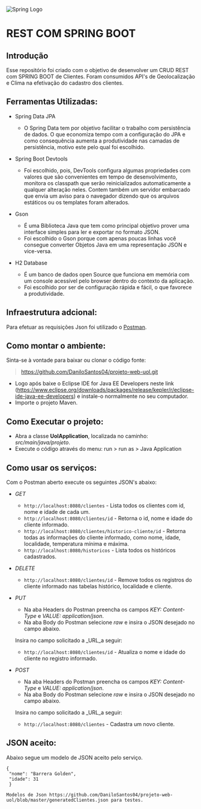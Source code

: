 ![Spring Logo](https://2.bp.blogspot.com/-DvI0i_YgvtY/WxT8sljW-1I/AAAAAAAACNQ/O9PFQhwkPGY5ChFlWzEZa96V56PdhFtwQCLcBGAs/s1600/spring-boot-logo.png)


# REST COM SPRING BOOT #

## Introdução

Esse repositório foi criado com o objetivo de desenvolver um CRUD REST com SPRING BOOT de Clientes. Foram consumidos API's de Geolocalização e Clima na efetivação do cadastro dos clientes.

## Ferramentas Utilizadas:

- Spring Data JPA

   - O Spring Data tem por objetivo facilitar o trabalho com persistência de dados. O que economiza tempo com a configuração do JPA e como consequência aumenta a produtividade nas camadas de persistência, motivo este pelo qual foi escolhido.
  
- Spring Boot Devtools

   - Foi escolhido, pois, DevTools configura algumas propriedades com valores que são convenientes em tempo de desenvolvimento, monitora os classpath que serão reinicializados automaticamente a qualquer alteração neles. Contem também um servidor embarcado que envia um aviso para o navegador dizendo que os arquivos estáticos ou os templates foram alterados.
   
- Gson

   - É uma Biblioteca Java que tem como principal objetivo prover uma interface simples para ler e exportar no formato JSON. 
   - Foi escolhido o Gson porque com apenas poucas linhas você consegue converter Objetos Java em uma representação JSON e vice-versa.
   
- H2 Database
   - É um banco de dados open Source que funciona em memória com um console acessível pelo browser dentro do contexto da aplicação.
   - Foi escolhido por ser de configuração rápida e fácil, o que favorece a produtividade.


## Infraestrutura adcional:

Para efetuar as requisições Json foi utilizado o [Postman](https://www.getpostman.com/apps).


## Como montar o ambiente:

Sinta-se à vontade para baixar ou clonar o código fonte:

   > https://github.com/DaniloSantos04/projeto-web-uol.git
  
- Logo após baixe o Eclipse IDE for Java EE Developers neste link (https://www.eclipse.org/downloads/packages/release/kepler/r/eclipse-ide-java-ee-developers) e instale-o normalmente no seu computador.
- Importe o projeto Maven.


## Como Executar o projeto:

- Abra a classe **UolApplication**, localizada no caminho: _src/main/java/projeto_.
- Execute o código através do menu: run > run as > Java Application




## Como usar os serviços:

Com o Postman aberto execute os seguintes JSON's abaixo:

- *GET* 
   - `http://localhost:8080/clientes` - Lista todos os clientes com id, nome e idade de cada um.
   - `http://localhost:8080/clientes/id` - Retorna o id, nome e idade do cliente informado.
   - `http://localhost:8080/clientes/historico-cliente/id` - Retorna todas as informações do cliente informado, como nome, idade, localidade, temperatura mínima e máxima.
   - `http://localhost:8080/historicos` - Lista todos os históricos cadastrados.
 
- *DELETE* 
   - `http://localhost:8080/clientes/id` - Remove todos os registros do cliente informado nas tabelas histórico, localidade e cliente.
   
 - *PUT* 
   - Na aba Headers do Postman preencha os campos _KEY:_ _Content-Type_ e _VALUE:_ _application/json_.
   - Na aba Body do Postman selecione _raw_ e insira o JSON desejado no campo abaixo.
   
   Insira no campo solicitado a _URL_a seguir:
   
   - `http://localhost:8080/clientes/id` - Atualiza o nome e idade do cliente no registro informado.
   
 - *POST* 
   - Na aba Headers do Postman preencha os campos _KEY:_ _Content-Type_ e _VALUE:_ _application/json_.
   - Na aba Body do Postman selecione _raw_ e insira o JSON desejado no campo abaixo.
   
   Insira no campo solicitado a _URL_a seguir:
   
   - `http://localhost:8080/clientes` - Cadastra um novo cliente.
   
## JSON aceito:
   
   Abaixo segue um modelo de JSON aceito pelo serviço.
   ```
   {
    "nome": "Barrera Golden",
    "idade": 31
    }
    
Modelos de Json https://github.com/DaniloSantos04/projeto-web-uol/blob/master/generatedClientes.json para testes.
